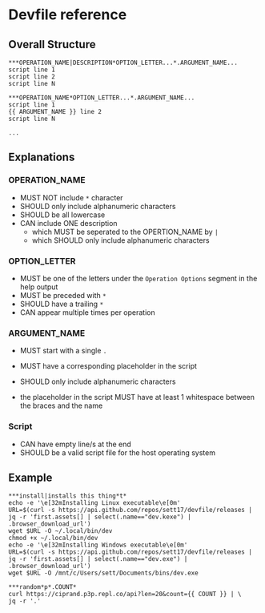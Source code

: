 # Devfile reference

## Overall Structure

```
***OPERATION_NAME|DESCRIPTION*OPTION_LETTER...*.ARGUMENT_NAME...
script line 1
script line 2
script line N

***OPERATION_NAME*OPTION_LETTER...*.ARGUMENT_NAME...
script line 1
{{ ARGUMENT_NAME }} line 2
script line N

...
```

## Explanations

### OPERATION_NAME
  - MUST NOT include `*` character
  - SHOULD only include alphanumeric characters
  - SHOULD be all lowercase
  - CAN include ONE description
    - which MUST be seperated to the OPERTION_NAME by `|`
    - which SHOULD only include alphanumeric characters

### OPTION_LETTER
  - MUST be one of the letters under the `Operation Options` segment in the help output
  - MUST be preceded with `*`
  - SHOULD have a trailing `*`
  - CAN appear multiple times per operation

### ARGUMENT_NAME
  - MUST start with a single `.`
  - MUST have a corresponding placeholder in the script
  - SHOULD only include alphanumeric characters

  - the placeholder in the script MUST have at least 1 whitespace between the braces and the name

### Script
  - CAN have empty line/s at the end
  - SHOULD be a valid script file for the host operating system

## Example

```
***install|installs this thing*t*
echo -e '\e[32mInstalling Linux executable\e[0m'
URL=$(curl -s https://api.github.com/repos/sett17/devfile/releases | jq -r 'first.assets[] | select(.name=="dev.kexe") | .browser_download_url')
wget $URL -O ~/.local/bin/dev
chmod +x ~/.local/bin/dev
echo -e '\e[32mInstalling Windows executable\e[0m'
URL=$(curl -s https://api.github.com/repos/sett17/devfile/releases | jq -r 'first.assets[] | select(.name=="dev.exe") | .browser_download_url')
wget $URL -O /mnt/c/Users/sett/Documents/bins/dev.exe

***random*p*.COUNT*
curl https://ciprand.p3p.repl.co/api?len=20&count={{ COUNT }} | \
jq -r '.'
```

